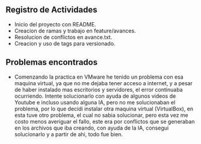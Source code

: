 ## Registro de Actividades
- Inicio del proyecto con README.
- Creacion de ramas y trabajo en feature/avances.
- Resolucion de conflictos en avance.txt.
- Creacion y uso de tags para versionado.

## Problemas encontrados
- Comenzando la practica en VMware he tenido un problema con esa maquina virtual, ya que no me dejaba tener acceso a 
internet, y a pesar de haber instalado mas escritorios y servidores, el error continuaba ocurriendo. Intente solucionarlo con
ayuda de algunos videos de Youtube e incluso usando alguna IA, pero no me solucionaban el problema,
por lo que decidi instalar otra maquina virtual (VirtualBox), en esta tuve otro problema, el cual no sabia solucionar,
pero esta vez me costo menos averiguar el fallo, este era por conflictos que se generaban en los archivos que iba creando, con ayuda de la IA,
consegui solucionarlo y a partir de ahi, todo fue bien.
